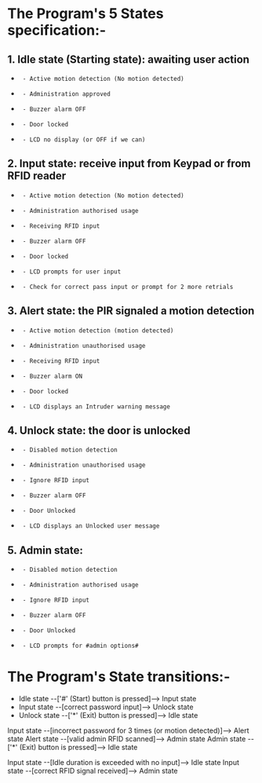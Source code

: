 
# The Program's 5 States specification:-

## 1. Idle state (Starting state): awaiting user action
 * 		- Active motion detection (No motion detected)
 * 		- Administration approved
 * 		- Buzzer alarm OFF
 * 		- Door locked
 * 		- LCD no display (or OFF if we can)
## 2. Input state: receive input from Keypad or from RFID reader
 * 		- Active motion detection (No motion detected)
 * 		- Administration authorised usage
 * 		- Receiving RFID input
 * 		- Buzzer alarm OFF
 * 		- Door locked
 * 		- LCD prompts for user input
 * 		- Check for correct pass input or prompt for 2 more retrials
## 3. Alert state: the PIR signaled a motion detection
 * 		- Active motion detection (motion detected)
 * 		- Administration unauthorised usage
 * 		- Receiving RFID input
 * 		- Buzzer alarm ON
 *		- Door locked
 * 		- LCD displays an Intruder warning message
## 4. Unlock state: the door is unlocked
 * 		- Disabled motion detection
 * 		- Administration unauthorised usage
 * 		- Ignore RFID input
 * 		- Buzzer alarm OFF
 * 		- Door Unlocked
 * 		- LCD displays an Unlocked user message
## 5. Admin state:
 * 		- Disabled motion detection
 * 		- Administration authorised usage
 * 		- Ignore RFID input
 * 		- Buzzer alarm OFF
 * 		- Door Unlocked
 * 		- LCD prompts for #admin options#

# The Program's State transitions:-

 - Idle state --['#' (Start) button is pressed]--> Input state
 - Input state --[correct password input]--> Unlock state
 - Unlock state --['*' (Exit) button is pressed]--> Idle state

 Input state --[incorrect password for 3 times (or motion detected)]--> Alert state
 Alert state --[valid admin RFID scanned]--> Admin state
 Admin state --['*' (Exit) button is pressed]--> Idle state

 Input state --[Idle duration is exceeded with no input]--> Idle state
 Input state --[correct RFID signal received]--> Admin state
 
